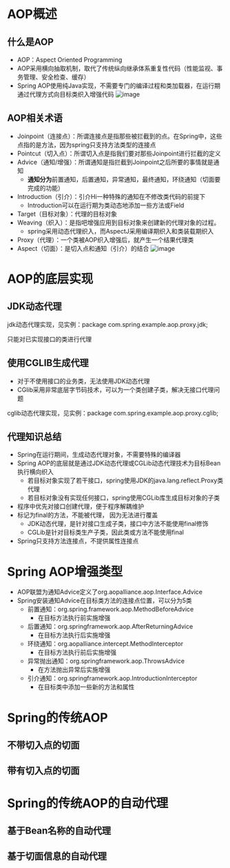 # AOP概述
## 什么是AOP
- AOP：Aspect Oriented Programming
- AOP采用横向抽取机制，取代了传统纵向继承体系重复性代码（性能监视、事务管理、安全检查、缓存）
- Spring AOP使用纯Java实现，不需要专门的编译过程和类加载器，在运行期通过代理方式向目标类织入增强代码
![image](http://m.qpic.cn/psc?/V12A7VgS03zLND/QNsgOSLzUrTyB8UN2gSlSMBOyDJ5cyQARl8cLk8w04Ee4UKBv9fvmZYXT0YbMDehGn8HWZRfvhQp45HcLdyd2A!!/b&bo=CQU4BAAAAAADBxI!&rf=viewer_4)
## AOP相关术语
- Joinpoint（连接点）：所谓连接点是指那些被拦截到的点。在Spring中，这些点指的是方法，因为spring只支持方法类型的连接点
- Pointcut（切入点）：所谓切入点是指我们要对那些Joinpoint进行拦截的定义
- Advice（通知/增强）：所谓通知是指拦截到Joinpoint之后所要的事情就是通知
    - **通知分为**前置通知，后置通知，异常通知，最终通知，环绕通知（切面要完成的功能） 
- Introduction（引介）：引介Hi一种特殊的通知在不修改类代码的前提下
    - Introduction可以在运行期为类动态地添加一些方法或Field
- Target（目标对象）：代理的目标对象
- Weaving（织入）：是指吧增强应用到目标对象来创建新的代理对象的过程。
    - spring采用动态代理织入，而AspectJ采用编译期织入和类装载期织入
- Proxy（代理）：一个类被AOP织入增强后，就产生一个结果代理类
- Aspect（切面）：是切入点和通知（引介）的结合
![image](http://m.qpic.cn/psc?/V12A7VgS03zLND/6RAq0V9V8Td2AB7JS6C71K0IJ4KIBn9nLbiCxvxJSV4uSMSUvuTWf6KSOrhuctq6DeO2f3Q9puV64uyjrVLEcP8PSmIxwMpH1s*NJITAUQM!/b&bo=Qgc4BAAAAAADN2s!&rf=viewer_4)
# AOP的底层实现
## JDK动态代理
jdk动态代理实现，见实例：package com.spring.example.aop.proxy.jdk;

只能对已实现接口的类进行代理
## 使用CGLIB生成代理
- 对于不使用接口的业务类，无法使用JDK动态代理
- CGlib采用非常底层字节码技术，可以为一个类创建子类，解决无接口代理问题

cglib动态代理实现，见实例：package com.spring.example.aop.proxy.cglib;

## 代理知识总结
- Spring在运行期间，生成动态代理对象，不需要特殊的编译器
- Spring AOP的底层就是通过JDK动态代理或CGLib动态代理技术为目标Bean执行横向织入
    - 若目标对象实现了若干接口，spring使用JDK的java.lang.reflect.Proxy类代理
    - 若目标对象没有实现任何接口，spring使用CGLib库生成目标对象的子类
- 程序中优先对接口创建代理，便于程序解耦维护
- 标记为final的方法，不能被代理， 因为无法进行覆盖
    - JDK动态代理，是针对接口生成子类，接口中方法不能使用final修饰
    - CGLib是针对目标类生产子类，因此类或方法不能使用final
- Spring只支持方法连接点，不提供属性连接点

# Spring AOP增强类型
- AOP联盟为通知Advice定义了org.aopalliance.aop.Interface.Advice
- Spring安装通知Advice在目标类方法的连接点位置，可以分为5类
    - 前置通知：org.spring.framework.aop.MethodBeforeAdvice
        - 在目标方法执行前实施增强
    - 后置通知：org.springframework.aop.AfterReturningAdvice
        - 在目标方法执行后实施增强
    - 环绕通知：org.aopalliance.intercept.MethodInterceptor
        - 在目标方法执行前后实施增强
    - 异常抛出通知：org.springframework.aop.ThrowsAdvice
        - 在方法抛出异常后实施增强
    - 引介通知：org.springframework.aop.IntroductionInterceptor
        - 在目标类中添加一些新的方法和属性

# Spring的传统AOP
## 不带切入点的切面
## 带有切入点的切面
# Spring的传统AOP的自动代理
## 基于Bean名称的自动代理
## 基于切面信息的自动代理